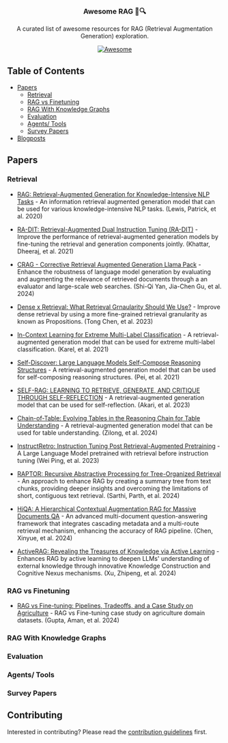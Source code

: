 <p align="center">
<p align="center">
<h3 align="center">Awesome RAG 📄🔍</h3>
<p align="center">
  A curated list of awesome resources for RAG (Retrieval Augmentation Generation) exploration.
</p>
<p align="center">
  <a href="https://github.com/sindresorhus/awesome">
    <img alt="Awesome" src="https://cdn.rawgit.com/sindresorhus/awesome/d7305f38d29fed78fa85652e3a63e154dd8e8829/media/badge.svg">
  </a>
</p>
</p>

## Table of Contents

- [Papers](#papers)
  - [Retrieval](#retrieval)
  - [RAG vs Finetuning](#rag-vs-finetuning)
  - [RAG With Knowledge Graphs](#rag-with-knowledge-graphs)
  - [Evaluation](#evaluation)
  - [Agents/ Tools](#agents/-tools)
  - [Survey Papers](#survey-papers)
- [Blogposts](#blogs)

## Papers

### Retrieval

- [RAG: Retrieval-Augmented Generation for Knowledge-Intensive NLP Tasks](./papers/rag.md) - An information retrieval augmented generation model that can be used for various knowledge-intensive NLP tasks. (Lewis, Patrick, et al. 2020)

- [RA-DIT: Retrieval-Augmented Dual Instruction Tuning (RA-DIT)](./papers/ra-dit.md) - Improve the performance of retrieval-augmented generation models by fine-tuning the retrieval and generation components jointly. (Khattar, Dheeraj, et al. 2021)

- [CRAG - Corrective Retrieval Augmented Generation Llama Pack](./papers/crag.md) - Enhance the robustness of language model generation by evaluating and augmenting the relevance of retrieved documents through a an evaluator and large-scale web searches. (Shi-Qi Yan, Jia-Chen Gu, et al. 2024)

- [Dense x Retrieval: What Retrieval Grnaularity Should We Use?](./papers/dense-retrieval.md) - Improve dense retrieval by using a more fine-grained retrieval granularity as known as Propositions. (Tong Chen, et al. 2023)

- [In-Context Learning for Extreme Multi-Label Classification](./papers/in-context-learning.md) - A retrieval-augmented generation model that can be used for extreme multi-label classification. (Karel, et al. 2021)

- [Self-Discover: Large Language Models Self-Compose Reasoning Structures](./papers/self-discover.md) - A retrieval-augmented generation model that can be used for self-composing reasoning structures. (Pei, et al. 2021)

- [SELF-RAG: LEARNING TO RETRIEVE, GENERATE, AND CRITIQUE THROUGH SELF-REFLECTION](./papers/self-rag.md) - A retrieval-augmented generation model that can be used for self-reflection. (Akari, et al. 2023)

- [Chain-of-Table: Evolving Tables in the Reasoning Chain for Table Understanding](./papers/chain-of-table.md) - A retrieval-augmented generation model that can be used for table understanding. (Zilong, et al. 2024)

- [InstructRetro: Instruction Tuning Post Retrieval-Augmented Pretraining](./papers/instructretro.md) - A Large Language Model pretrained with retrieval before instruction tuning (Wei Ping, et al. 2023)

- [RAPTOR: Recursive Abstractive Processing for Tree-Organized Retrieval](./papers/raptor.md) - An approach to enhance RAG by creating a summary tree from text chunks, providing deeper insights and overcoming the limitations of short, contiguous text retrieval. (Sarthi, Parth, et al. 2024)

- [HiQA: A Hierarchical Contextual Augmentation RAG for Massive Documents QA](./papers/hiqa.md) - An advanced multi-document question-answering framework that integrates cascading metadata and a multi-route retrieval mechanism, enhancing the accuracy of RAG pipeline. (Chen, Xinyue, et al. 2024)

- [ActiveRAG: Revealing the Treasures of Knowledge via Active Learning](./papers/active_rag.md) - Enhances RAG by active learning to deepen LLMs' understanding of external knowledge through innovative Knowledge Construction and Cognitive Nexus mechanisms. (Xu, Zhipeng, et al. 2024)

### RAG vs Finetuning

- [RAG vs Fine-tuning: Pipelines, Tradeoffs, and a Case Study on Agriculture](./papers/rag_finetuning_agriculture.md) - RAG vs Fine-tuning case study on agriculture domain datasets. (Gupta, Aman, et al. 2024)

### RAG With Knowledge Graphs

### Evaluation

### Agents/ Tools

### Survey Papers


## Contributing
Interested in contributing? Please read the [contribution guidelines](CONTRIBUTING.md) first.
